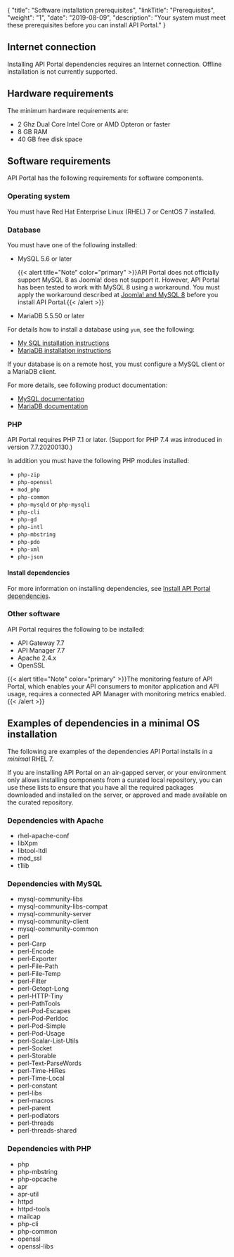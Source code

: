 {
"title": "Software installation prerequisites",
  "linkTitle": "Prerequisites",
  "weight": "1",
  "date": "2019-08-09",
  "description": "Your system must meet these prerequisites before you can install API Portal."
}

## Internet connection

Installing API Portal dependencies requires an Internet connection. Offline installation is not currently supported.

## Hardware requirements

The minimum hardware requirements are:

* 2 Ghz Dual Core Intel Core or AMD Opteron or faster
* 8 GB RAM
* 40 GB free disk space

## Software requirements

API Portal has the following requirements for software components.

### Operating system

You must have Red Hat Enterprise Linux (RHEL) 7 or CentOS 7 installed.

### Database

You must have one of the following installed:

* MySQL 5.6 or later

    {{< alert title="Note" color="primary" >}}API Portal does not officially support MySQL 8 as Joomla! does not support it. However, API Portal has been tested to work with MySQL 8 using a workaround. You must apply the workaround described at [Joomla! and MySQL 8](https://docs.joomla.org/Joomla_and_MySQL_8) before you install API Portal.{{< /alert >}}
* MariaDB 5.5.50 or later

For details how to install a database using `yum`, see the following:

* [My SQL installation instructions](http://dev.mysql.com/doc/refman/5.6/en/linux-installation-yum-repo.html)
* [MariaDB installation instructions](https://mariadb.com/kb/en/mariadb/yum/)

If your database is on a remote host, you must configure a MySQL client or a MariaDB client.

For more details, see following product documentation:

* [MySQL documentation](https://dev.mysql.com/doc/refman/5.6/en/)
* [MariaDB documentation](https://mariadb.com/kb/en/mariadb/documentation/)

### PHP

API Portal requires PHP 7.1 or later. (Support for PHP 7.4 was introduced in version 7.7.20200130.)

In addition you must have the following PHP modules installed:

* `php-zip`
* `php-openssl`
* `mod_php`
* `php-common`
* `php-mysqld` or `php-mysqli`
* `php-cli`
* `php-gd`
* `php-intl`
* `php-mbstring`
* `php-pdo`
* `php-xml`
* `php-json`

#### Install dependencies

For more information on installing dependencies, see [Install API Portal dependencies](/docs/apim_installation/apiportal_install/install_dependencies).

### Other software

API Portal requires the following to be installed:

* API Gateway 7.7
* API Manager 7.7
* Apache 2.4.x
* OpenSSL

{{< alert title="Note" color="primary" >}}The monitoring feature of API Portal, which enables your API consumers to monitor application and API usage, requires a connected API Manager with monitoring metrics enabled. {{< /alert >}}

## Examples of dependencies in a minimal OS installation

The following are examples of the dependencies API Portal installs in a *minimal* RHEL 7.

If you are installing API Portal on an air-gapped server, or your environment only allows installing components from a curated local repository, you can use these lists to ensure that you have all the required packages downloaded and installed on the server, or approved and made available on the curated repository.

### Dependencies with Apache

* rhel-apache-conf
* libXpm
* libtool-ltdl
* mod_ssl
* t1lib

### Dependencies with MySQL

* mysql-community-libs
* mysql-community-libs-compat
* mysql-community-server
* mysql-community-client
* mysql-community-common
* perl
* perl-Carp
* perl-Encode
* perl-Exporter
* perl-File-Path
* perl-File-Temp
* perl-Filter
* perl-Getopt-Long
* perl-HTTP-Tiny
* perl-PathTools
* perl-Pod-Escapes
* perl-Pod-Perldoc
* perl-Pod-Simple
* perl-Pod-Usage
* perl-Scalar-List-Utils
* perl-Socket
* perl-Storable
* perl-Text-ParseWords
* perl-Time-HiRes
* perl-Time-Local
* perl-constant
* perl-libs
* perl-macros
* perl-parent
* perl-podlators
* perl-threads
* perl-threads-shared

### Dependencies with PHP

* php
* php-mbstring
* php-opcache
* apr
* apr-util
* httpd
* httpd-tools
* mailcap
* php-cli
* php-common
* openssl
* openssl-libs
